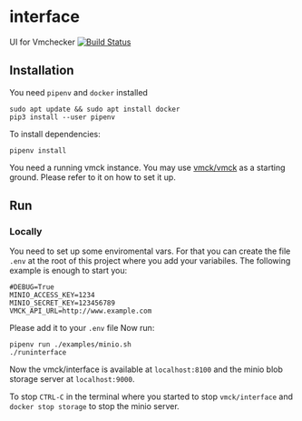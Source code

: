 # interface
UI for Vmchecker
[![Build Status](https://jenkins.liquiddemo.org/api/badges/vmck/interface/status.svg)](https://jenkins.liquiddemo.org/vmck/interface)

## Installation

You need `pipenv` and `docker` installed
```shell
sudo apt update && sudo apt install docker
pip3 install --user pipenv
```

To install dependencies:
```shell
pipenv install
```

You need a running vmck instance. You may use [vmck/vmck](https://github.com/vmck/vmck)
as a starting ground. Please refer to it on how to set it up.

## Run

### Locally

You need to set up some enviromental vars. For that you can
create the file `.env` at the root of this project  where you
add your variabiles. The following example is enough to start you:

```
#DEBUG=True
MINIO_ACCESS_KEY=1234
MINIO_SECRET_KEY=123456789
VMCK_API_URL=http://www.example.com
```
Please add it to your `.env` file
Now run:

```shell
pipenv run ./examples/minio.sh
./runinterface
```

Now the vmck/interface is available at `localhost:8100` and the minio
blob storage server at `localhost:9000`.

To stop `CTRL-C` in the terminal where you started to stop `vmck/interface`
and `docker stop storage` to stop the minio server.

